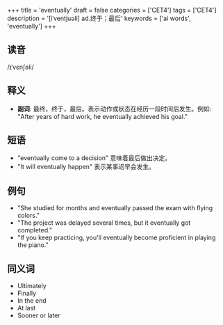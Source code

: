 +++
title = 'eventually'
draft = false
categories = ['CET4']
tags = ['CET4']
description = '[iˈventjuəli] ad.终于；最后'
keywords = ['ai words', 'eventually']
+++

## 读音
/ɪˈvɛnʃəli/

## 释义
- **副词**: 最终，终于，最后。表示动作或状态在经历一段时间后发生。例如: "After years of hard work, he eventually achieved his goal."

## 短语
- "eventually come to a decision" 意味着最后做出决定。
- "It will eventually happen" 表示某事迟早会发生。

## 例句
- "She studied for months and eventually passed the exam with flying colors."
- "The project was delayed several times, but it eventually got completed."
- "If you keep practicing, you'll eventually become proficient in playing the piano."

## 同义词
- Ultimately
- Finally
- In the end
- At last
- Sooner or later
